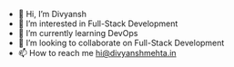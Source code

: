 - 👋 Hi, I’m Divyansh
- 👀 I’m interested in Full-Stack Development
- 🌱 I’m currently learning DevOps
- 💞️ I’m looking to collaborate on Full-Stack Development
- 📫 How to reach me hi@divyanshmehta.in

<!---
divyanshmehta355/divyanshmehta355 is a ✨ special ✨ repository because its `README.md` (this file) appears on your GitHub profile.
You can click the Preview link to take a look at your changes.
--->
